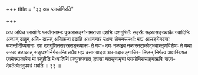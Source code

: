 +++
title = "३३ अध प्लायोगिरति"

+++

अध अपिच प्लायोगिः प्लयोगनाम्नः पुत्रआसङ्गोनामराजा दशभिः दशगुणितैः सहस्रैः सहस्रसङ्ख्याकैः गवादिभिः अन्यान् दातॄन् अति- दासत् अतिक्रम्य ददाति अधानन्तरं उक्षणः सेचनसमर्थाः मह्यं आसङ्गेनदत्ताः रुशन्तोदीप्यमानाः दश दशगुणितसहस्रसङ्ख्याकाः ते गवा- दयः नळाइव नळास्तटाकोद्भवास्तृणविशेषाः ते यथा सरसः तटाकात् सङ्घशोनिर्गच्छन्ति तथैव मह्यं दत्तागवादयः अस्मादासङ्गान्निर- तिष्ठन् निर्गत्य अवास्थिषत एवमेवम्प्रकारेण मां स्तुहीति मेध्यातिथिं प्रत्युक्तत्वात् एतासां चतसृणामृचां प्लायोगिरासङ्गऋषिः सएव- देवतेत्येतदुपपन्नं भवति ॥ ३३ ॥